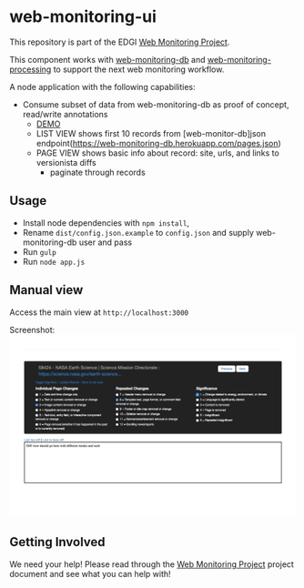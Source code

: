 # web-monitoring-ui

This repository is part of the EDGI [Web Monitoring Project](https://github.com/edgi-govdata-archiving/web-monitoring).

This component works with [web-monitoring-db](https://github.com/edgi-govdata-archiving/web-monitoring-db) and [web-monitoring-processing](https://github.com/edgi-govdata-archiving/web-monitoring-processing) to support the next web monitoring workflow.

A node application with the following capabilities:
* Consume subset of data from web-monitoring-db as proof of concept, read/write annotations
    * [DEMO](https://edgi-web-monitor-ui.herokuapp.com)
    * LIST VIEW shows first 10 records from [web-monitor-db]json endpoint(https://web-monitoring-db.herokuapp.com/pages.json)
    * PAGE VIEW shows basic info about record: site, urls, and links to versionista diffs
        * paginate through records

## Usage
* Install node dependencies with `npm install`, 
* Rename `dist/config.json.example` to `config.json` and supply web-monitoring-db user and pass
* Run `gulp`
* Run `node app.js`

## Manual view
Access the main view at `http://localhost:3000`

Screenshot:
![screenshot](screenshot.png)

## Getting Involved

We need your help! Please read through the [Web Monitoring Project](https://github.com/edgi-govdata-archiving/web-monitoring) project document and see what you can help with!
